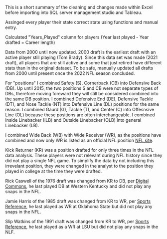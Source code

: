 This is a short summary of the cleaning and changes made within Excel before importing into SQL server management studio and Tableau.

Assinged every player their state correct state using functions and manual entry.

Calculated "Years_Played" column for players (Year last played - Year drafted = Career length)

Data from 2000 until now updated. 2000 draft is the earliest draft with an active player still playing (Tom Brady). Since this data set was made (2021 draft), all players that are still active and some that just retired have different stats than in the original dataset. To be safe, manually updated all drafts from 2000 until present once the 2022 NFL season concluded.

For "positions" I combined Safety (S), Cornerback (CB) into Defensive Back (DB). Up until 2015, the two positions S and CB were not separate types of DBs, therefore moving foreward they will still be considered combined into the same DB position. I combined Defensive End (DE), Defensive Tackle (DT), and Nose Tackle (NT) into Defensive Line (DL) positions for the same reason. I combined Gaurd (G), Tackle (T), and Center (C) into Offesnsive Line (OL) because these positions are often interchangeable. I combined Inside Linebacker (ILB) and Outside Linebacker (OLB) into general Linebacker (LB). 

I combined Wide Back (WB) with Wide Receiver (WR), as the positions have combined and now only WR is listed as an official NFL position [NFL site](https://operations.nfl.com/learn-the-game/nfl-basics/terms-glossary/).

Kick Returner (KR) was a position drafted for only three times in the NFL data analysis. These players were not relevant during NFL history since they did not play a single NFL game. To simplify the data by not including this irrevelant position, they were changed in the analyst to the position they played in college at the time they were drafted. 

Rick Caswell of the 1976 draft was changed from KR to DB, per [Digital Commons](https://digitalcommons.wku.edu/cgi/viewcontent.cgi?article=8064&context=dlsc_ua_records), he last played DB at Western Kentucky and did not play any snaps in the NFL.

Jamie Harris of the 1985 draft was changed from KR to WR, per [Sports Reference](https://www.sports-reference.com/cfb/players/jamie-harris-2.html), he last played as WR at Oklahoma State but did not play any snaps in the NFL.

Slip Watkins of the 1991 draft was changed from KR to WR, per [Sports Reference](https://www.sports-reference.com/cfb/players/slip-watkins-1.html), he last played as a WR at LSU but did not play any snaps in the NLF.
